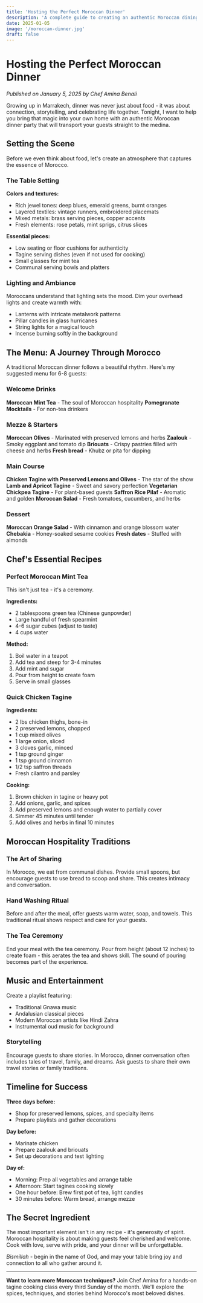 ```yaml
---
title: 'Hosting the Perfect Moroccan Dinner'
description: 'A complete guide to creating an authentic Moroccan dining experience at home'
date: 2025-01-05
image: '/moroccan-dinner.jpg'
draft: false
---
```


# Hosting the Perfect Moroccan Dinner

_Published on January 5, 2025 by Chef Amina Benali_

Growing up in Marrakech, dinner was never just about food - it was about connection, storytelling, and celebrating life together. Tonight, I want to help you bring that magic into your own home with an authentic Moroccan dinner party that will transport your guests straight to the medina.

## Setting the Scene

Before we even think about food, let's create an atmosphere that captures the essence of Morocco.

### The Table Setting

**Colors and textures:**

- Rich jewel tones: deep blues, emerald greens, burnt oranges
- Layered textiles: vintage runners, embroidered placemats
- Mixed metals: brass serving pieces, copper accents
- Fresh elements: rose petals, mint sprigs, citrus slices

**Essential pieces:**

- Low seating or floor cushions for authenticity
- Tagine serving dishes (even if not used for cooking)
- Small glasses for mint tea
- Communal serving bowls and platters

### Lighting and Ambiance

Moroccans understand that lighting sets the mood. Dim your overhead lights and create warmth with:

- Lanterns with intricate metalwork patterns
- Pillar candles in glass hurricanes
- String lights for a magical touch
- Incense burning softly in the background

## The Menu: A Journey Through Morocco

A traditional Moroccan dinner follows a beautiful rhythm. Here's my suggested menu for 6-8 guests:

### Welcome Drinks

**Moroccan Mint Tea** - The soul of Moroccan hospitality
**Pomegranate Mocktails** - For non-tea drinkers

### Mezze & Starters

**Moroccan Olives** - Marinated with preserved lemons and herbs
**Zaalouk** - Smoky eggplant and tomato dip
**Briouats** - Crispy pastries filled with cheese and herbs
**Fresh bread** - Khubz or pita for dipping

### Main Course

**Chicken Tagine with Preserved Lemons and Olives** - The star of the show
**Lamb and Apricot Tagine** - Sweet and savory perfection
**Vegetarian Chickpea Tagine** - For plant-based guests
**Saffron Rice Pilaf** - Aromatic and golden
**Moroccan Salad** - Fresh tomatoes, cucumbers, and herbs

### Dessert

**Moroccan Orange Salad** - With cinnamon and orange blossom water
**Chebakia** - Honey-soaked sesame cookies
**Fresh dates** - Stuffed with almonds

## Chef's Essential Recipes

### Perfect Moroccan Mint Tea

This isn't just tea - it's a ceremony.

**Ingredients:**

- 2 tablespoons green tea (Chinese gunpowder)
- Large handful of fresh spearmint
- 4-6 sugar cubes (adjust to taste)
- 4 cups water

**Method:**

1. Boil water in a teapot
2. Add tea and steep for 3-4 minutes
3. Add mint and sugar
4. Pour from height to create foam
5. Serve in small glasses

### Quick Chicken Tagine

**Ingredients:**

- 2 lbs chicken thighs, bone-in
- 2 preserved lemons, chopped
- 1 cup mixed olives
- 1 large onion, sliced
- 3 cloves garlic, minced
- 1 tsp ground ginger
- 1 tsp ground cinnamon
- 1/2 tsp saffron threads
- Fresh cilantro and parsley

**Cooking:**

1. Brown chicken in tagine or heavy pot
2. Add onions, garlic, and spices
3. Add preserved lemons and enough water to partially cover
4. Simmer 45 minutes until tender
5. Add olives and herbs in final 10 minutes

## Moroccan Hospitality Traditions

### The Art of Sharing

In Morocco, we eat from communal dishes. Provide small spoons, but encourage guests to use bread to scoop and share. This creates intimacy and conversation.

### Hand Washing Ritual

Before and after the meal, offer guests warm water, soap, and towels. This traditional ritual shows respect and care for your guests.

### The Tea Ceremony

End your meal with the tea ceremony. Pour from height (about 12 inches) to create foam - this aerates the tea and shows skill. The sound of pouring becomes part of the experience.

## Music and Entertainment

Create a playlist featuring:

- Traditional Gnawa music
- Andalusian classical pieces
- Modern Moroccan artists like Hindi Zahra
- Instrumental oud music for background

### Storytelling

Encourage guests to share stories. In Morocco, dinner conversation often includes tales of travel, family, and dreams. Ask guests to share their own travel stories or family traditions.

## Timeline for Success

**Three days before:**

- Shop for preserved lemons, spices, and specialty items
- Prepare playlists and gather decorations

**Day before:**

- Marinate chicken
- Prepare zaalouk and briouats
- Set up decorations and test lighting

**Day of:**

- Morning: Prep all vegetables and arrange table
- Afternoon: Start tagines cooking slowly
- One hour before: Brew first pot of tea, light candles
- 30 minutes before: Warm bread, arrange mezze

## The Secret Ingredient

The most important element isn't in any recipe - it's generosity of spirit. Moroccan hospitality is about making guests feel cherished and welcome. Cook with love, serve with pride, and your dinner will be unforgettable.

_Bismillah_ - begin in the name of God, and may your table bring joy and connection to all who gather around it.

---

**Want to learn more Moroccan techniques?** Join Chef Amina for a hands-on tagine cooking class every third Sunday of the month. We'll explore the spices, techniques, and stories behind Morocco's most beloved dishes.
